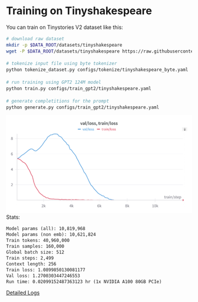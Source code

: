 # Training on Tinyshakespeare

You can train on Tinystories V2 dataset like this:

```bash
# download raw dataset
mkdir -p $DATA_ROOT/datasets/tinyshakespeare
wget -P $DATA_ROOT/datasets/tinyshakespeare https://raw.githubusercontent.com/karpathy/char-rnn/master/data/tinyshakespeare/input.txt

# tokenize input file using byte tokenizer
python tokenize_dataset.py configs/tokenize/tinyshakespeare_byte.yaml

# run training using GPT2 124M model
python train.py configs/train_gpt2/tinyshakespeare.yaml

# generate completitions for the prompt
python generate.py configs/train_gpt2/tinyshakespeare.yaml
```

![Training and Validation Loss](results/grokking/prime223/prime223_baseline.png)
Stats:

```text
Model params (all): 10,819,968
Model params (non emb): 10,621,824
Train tokens: 40,960,000
Train samples: 160,000
Global batch size: 512
Train steps: 2,499
Context length: 256
Train loss: 1.0899850130081177
Val loss: 1.2700303447246553
Run time: 0.02099152487363123 hr (1x NVIDIA A100 80GB PCIe)
```

[Detailed Logs](results/grokking/prime223/log.txt)